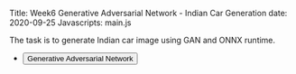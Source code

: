 Title: Week6 Generative Adversarial Network - Indian Car Generation
date: 2020-09-25
Javascripts: main.js

The task is to generate Indian car image using GAN and ONNX runtime.

  <section>
    <div class="row gtr-uniform">
      <div class="col-3 col-12-xsmall">
        <ul class="actions">
          <li><input id="GAN" type="button" value="Generative Adversarial Network"/></li>
        </ul>
      </div>
      <div class="col-6 col-12-xsmall">
        <span class="image fit">
          <img id="upImage" src="#" alt="">
        </span>
        <h3 id="imgClass" style="text-align:center" ></p>
      </div>
    </div>
    <div class="row gtr-uniform">
      <div class="col-6">
        <span class="image fit"><img id="file0" src="#" alt=""></span>
      </div>
    </div>
  </section>
